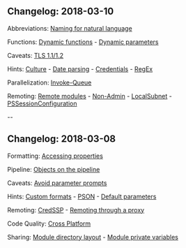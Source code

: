 <!-- .slide: id="changelog" -->

## Changelog: 2018-03-10

Abbreviations: [Naming for natural language](#/language)

Functions: [Dynamic functions](#/dynamic_functions) - [Dynamic parameters](#/dynamic_parameters)

Caveats: [TLS 1.1/1.2](#/tls)

Hints: [Culture](#/culture) - [Date parsing](#/datetime) - [Credentials](#/credentials) - [RegEx](#/regex)

Parallelization: [Invoke-Queue](#/invoke-queue)

Remoting: [Remote modules](#/remote_module) - [Non-Admin](#/non_admin) - [LocalSubnet](#/LocalSubnet) - [PSSessionConfiguration](#/pssessionconfiguration)

--

## Changelog: 2018-03-08

Formatting: [Accessing properties](#/properties)

Pipeline: [Objects on the pipeline](#/ByProperty)

Caveats: [Avoid parameter prompts](#/parameter_prompt)

Hints: [Custom formats](#/custom_formats) - [PSON](#/pson) - [Default parameters](#/psdefaultparametervalues)

Remoting: [CredSSP](#/credssp) - [Remoting through a proxy](#/remoting_proxy)

Code Quality: [Cross Platform](#/cross_platform)

Sharing: [Module directory layout](#/module_layout) - [Module private variables](#/module_variables)